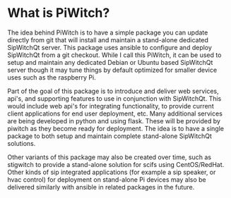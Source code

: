 What is PiWitch?
================

The idea behind PiWitch is to have a simple package you can update directly
from git that will install and maintain a stand-alone dedicated SipWitchQt
server. This package uses ansible to configure and deploy SipWitchQt from a git
checkout.  While I call this PiWitch, it can be used to setup and maintain
any dedicated Debian or Ubuntu based SipWitchQt server though it may tune
things by default optimized for smaller device uses such as the raspberry Pi.

Part of the goal of this package is to introduce and deliver web services,
api's, and supporting features to use in conjunction with SipWitchQt.  This
would include web api's for integrating functionality, to provide current
client applications for end user deployment, etc.  Many additional services are
being developed in python and using flask.  These will be provided by piwitch
as they become ready for deployment.  The idea is to have a single package to
both setup and maintain complete stand-alone SipWitchQt solutions.

Other variants of this package may also be created over time, such as stigwitch
to provide a stand-alone solution for scifs using CentOS/RedHat.  Other kinds
of sip integrated applications (for example a sip speaker, or hvac control) for
deployment on stand-alone Pi devices may also be delivered similarly with
ansible in related packages in the future.

